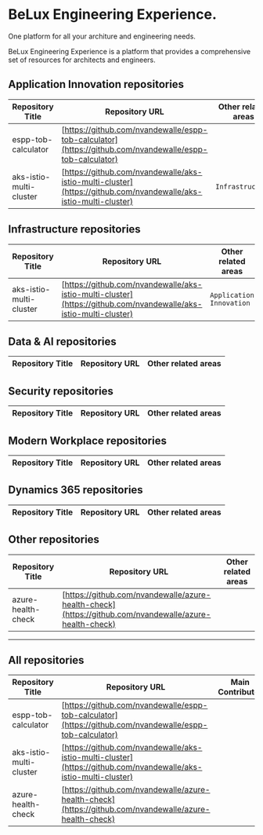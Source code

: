 # BeLux Engineering Experience.
One platform for all your architure and engineering needs. 

BeLux Engineering Experience is a platform that provides a comprehensive set of resources for architects and engineers. 





## Application Innovation repositories
| Repository Title | Repository URL | Other related areas |
|------------------|----------------|--------------------|
| espp-tob-calculator | [https://github.com/nvandewalle/espp-tob-calculator](https://github.com/nvandewalle/espp-tob-calculator) |  |
| aks-istio-multi-cluster | [https://github.com/nvandewalle/aks-istio-multi-cluster](https://github.com/nvandewalle/aks-istio-multi-cluster) | `Infrastructure`  |


## Infrastructure repositories
| Repository Title | Repository URL | Other related areas |
|------------------|----------------|--------------------|
| aks-istio-multi-cluster | [https://github.com/nvandewalle/aks-istio-multi-cluster](https://github.com/nvandewalle/aks-istio-multi-cluster) | `Application Innovation`  |


## Data &amp; AI repositories
| Repository Title | Repository URL | Other related areas |
|------------------|----------------|--------------------|


## Security repositories
| Repository Title | Repository URL | Other related areas |
|------------------|----------------|--------------------|


## Modern Workplace repositories
| Repository Title | Repository URL | Other related areas |
|------------------|----------------|--------------------|


## Dynamics 365 repositories
| Repository Title | Repository URL | Other related areas |
|------------------|----------------|--------------------|


## Other repositories
| Repository Title | Repository URL | Other related areas |
|------------------|----------------|--------------------|
| azure-health-check | [https://github.com/nvandewalle/azure-health-check](https://github.com/nvandewalle/azure-health-check) |  |



----
## All repositories
| Repository Title | Repository URL | Main Contributor |
|------------------|----------------|-------------------|
| espp-tob-calculator | [https://github.com/nvandewalle/espp-tob-calculator](https://github.com/nvandewalle/espp-tob-calculator) |  |
| aks-istio-multi-cluster | [https://github.com/nvandewalle/aks-istio-multi-cluster](https://github.com/nvandewalle/aks-istio-multi-cluster) |  |
| azure-health-check | [https://github.com/nvandewalle/azure-health-check](https://github.com/nvandewalle/azure-health-check) |  |